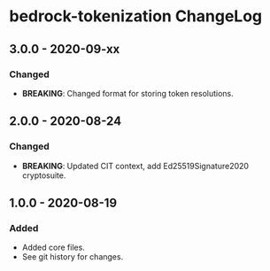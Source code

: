 # bedrock-tokenization ChangeLog

## 3.0.0 - 2020-09-xx

### Changed
- **BREAKING**: Changed format for storing token resolutions.

## 2.0.0 - 2020-08-24

### Changed
- **BREAKING**: Updated CIT context, add Ed25519Signature2020 cryptosuite.

## 1.0.0 - 2020-08-19

### Added
- Added core files.
- See git history for changes.
